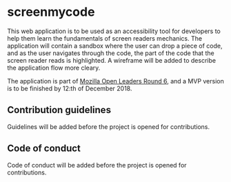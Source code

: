 # screenmycode
This web application is to be used as an accessibility tool for developers to help them learn the fundamentals of screen readers mechanics. The application will contain a sandbox where the user can drop a piece of code, and as the user navigates through the code, the part of the code that the screen reader reads is highlighted. A wireframe will be added to describe the application flow more cleary.

The application is part of [Mozilla Open Leaders Round 6](https://foundation.mozilla.org/en/opportunity/mozilla-open-leaders/), and a MVP version is to be finished by 12:th of December 2018.

## Contribution guidelines
Guidelines will be added before the project is opened for contributions.

## Code of conduct
Code of conduct will be added before the project is opened for contributions.

